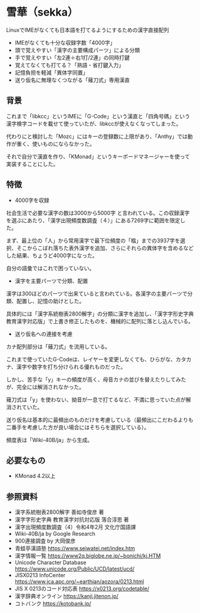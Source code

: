 # 雪華（sekka）
LinuxでIMEがなくても日本語を打てるようにするための漢字直接配列
- IMEがなくても十分な収録字数「4000字」
- 頭で覚えやすい「漢字の主要構成パーツ」による分類
- 手で覚えやすい「左2連＋右1打/2連」の同時打鍵
- 覚えてなくても打てる？「熟語・省打鍵入力」
- 記憶負担を軽減「異体字同置」
- 送り仮名に無理なくつながる「薙刀式」専用漢直

## 背景
これまで「libkcc」というIMEに「G-Code」という漢直と「四角号碼」という漢字検字コードを載せて使っていたが、libkccが使えなくなってしまった。

代わりにと検討した「Mozc」にはキーの登録数に上限があり、「Anthy」では動作が重く、使いものにならなかった。

それで自分で漢直を作り、「KMonad」というキーボードマネージャーを使って実装することにした。

## 特徴
- 4000字を収録

社会生活で必要な漢字の数は3000から5000字
と言われている。この収録漢字を選ぶにあたり、「漢字出現頻度数調査（４）」にある7269字に範囲を限定した。

まず、最上位の「人」から常用漢字で最下位頻度の「楷」までの3937字を選択、そこからこぼれ落ちた表外漢字を追加、さらにそれらの異体字を含めるなどした結果、ちょうど4000字になった。

自分の語彙ではこれで困っていない。

- 漢字を主要パーツで分類、配置

漢字は300ほどのパーツで出来ていると言われている。各漢字の主要パーツで分類、配置し、記憶の助けとした。

具体的には「漢字系統樹表2800解字」の分類に漢字を追加し、「漢字字形史字典 教育漢字対応版」で上書き修正したものを、機械的に配列に落とし込んでいる。

- 送り仮名への連接を考慮

カナ配列部分は「薙刀式」を流用している。

これまで使っていたG-Codeは、レイヤーを変更しなくても、ひらがな、カタカナ、漢字や数字を打ち分けられる優れものだった。

しかし、苦手な「y」キーの頻度が高く、母音カナの並びを替えたりしてみたが、完全には解消されなかった。

薙刀式は「y」を使わない、拗音が一息で打てるなど、不満に思っていた点が解消されていた。

送り仮名は基本的に最頻出のものだけを考慮している（最頻出にこだわるよりも二番手を考慮した方が良い場合にはそちらを選択している）。

頻度表は「Wiki-40B/ja」から生成。

## 必要なもの
- KMonad 4.2以上

## 参照資料
- 漢字系統樹表2800解字 善如寺俊彦 著
- 漢字字形史字典 教育漢字対抗対応版 落合淳思 著
- 漢字出現頻度数調査（4）令和4年2月 文化庁国語課
- Wiki-40B/ja by Google Research
- 900連接調査 by 大岡俊彦
- 青蛙亭漢語塾 https://www.seiwatei.net/index.htm
- 漢字情報一覧 https://www2q.biglobe.ne.jp/~bonichi/kj.HTM
- Unicode Character Database https://www.unicode.org/Public/UCD/latest/ucd/
- JISX0213 InfoCenter https://www.jca.apc.org/~earthian/aozora/0213.html
- JIS X 0213のコード対応表 https://x0213.org/codetable/
- 漢字辞典オンライン https://kanji.jitenon.jp/
- コトバンク https://kotobank.jp/
